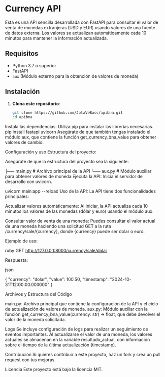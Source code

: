# Currency API

Esta es una API sencilla desarrollada con FastAPI para consultar el valor de venta de monedas extranjeras (USD y EUR) usando valores de una fuente de datos externa. Los valores se actualizan automáticamente cada 10 minutos para mantener la información actualizada.

## Requisitos

- Python 3.7 o superior
- FastAPI
- `aux` (Módulo externo para la obtención de valores de moneda)

## Instalación

1. **Clona este repositorio**:
   ```bash
   git clone https://github.com/JotaVeBass/apibna.git
   cd apibna

Instala las dependencias: Utiliza pip para instalar las librerías necesarias.
pip install fastapi uvicorn
Asegúrate de que también tengas instalado el módulo aux, que contiene la función get_currency_bna_value para obtener valores de cambio.

Configuración y uso
Estructura del proyecto:

Asegúrate de que la estructura del proyecto sea la siguiente:


├── main.py             # Archivo principal de la API
└── aux.py              # Módulo auxiliar para obtener valores de moneda
Ejecuta la API: Inicia el servidor de desarrollo con uvicorn.

uvicorn main:app --reload
Uso de la API: La API tiene dos funcionalidades principales:

Actualizar valores automáticamente: Al iniciar, la API actualiza cada 10 minutos los valores de las monedas (dólar y euro) usando el módulo aux.

Consultar valor de venta de una moneda: Puedes consultar el valor actual de una moneda haciendo una solicitud GET a la ruta /currency/sale/{currency}, donde {currency} puede ser dolar o euro.

Ejemplo de uso:

ruby
GET http://127.0.0.1:8000/currency/sale/dolar

Respuesta:

json

{
   "currency": "dolar",
   "value": 100.50,
   "timestamp": "2024-10-31T12:00:00.000000"
}

Archivos y Estructura del Código

main.py: Archivo principal que contiene la configuración de la API y el ciclo de actualización de valores de moneda.
aux.py: Módulo auxiliar con la función get_currency_bna_value(currency: str) -> float, que debe devolver el valor de la moneda solicitada.

Logs
Se incluye configuración de logs para realizar un seguimiento de eventos importantes. Al actualizarse el valor de una moneda, los valores actuales se almacenan en la variable resultado_actual, con información sobre el tiempo de la última actualización (timestamp).

Contribución
Si quieres contribuir a este proyecto, haz un fork y crea un pull request con tus mejoras.

Licencia
Este proyecto está bajo la licencia MIT.




